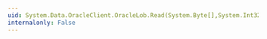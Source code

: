 ```yaml
---
uid: System.Data.OracleClient.OracleLob.Read(System.Byte[],System.Int32,System.Int32)
internalonly: False
---
```

